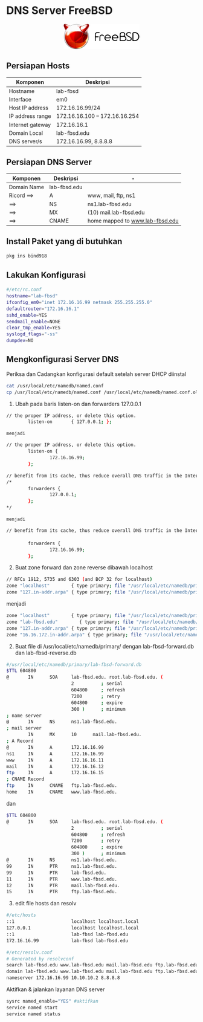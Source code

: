 # DNS Server FreeBSD
<p align="center">
<img src="./../assets/images/logo.png" alt="Logo" style="width:200px;"/>
</p>

## Persiapan Hosts
| Komponen | Deskripsi |
| - | - |
| Hostname | lab-fbsd |
| Interface | em0 |
| Host IP address | 172.16.16.99/24 |
| IP address range | 172.16.16.100 – 172.16.16.254 |
| Internet gateway | 172.16.16.1 |
| Domain Local | lab-fbsd.edu |
| DNS server/s | 172.16.16.99, 8.8.8.8 |

## Persiapan DNS Server
| Komponen | Deskripsi | - |
| - | - | - |
| Domain Name | lab-fbsd.edu |
| Ricord ==> | A | www, mail, ftp, ns1 |
|        ==> | NS | ns1.lab-fbsd.edu |
|        ==> | MX | (10) mail.lab-fbsd.edu |
|        ==> | CNAME | home mapped to www.lab-fbsd.edu |
## Install Paket yang di butuhkan
```sh
pkg ins bind918
```
## Lakukan Konfigurasi
```sh term
#/etc/rc.conf
hostname="lab-fbsd"
ifconfig_em0="inet 172.16.16.99 netmask 255.255.255.0"
defaultrouter="172.16.16.1"
sshd_enable=YES
sendmail_enable=NONE
clear_tmp_enable=YES
syslogd_flags="-ss"
dumpdev=NO
```
## Mengkonfigurasi Server DNS
Periksa dan Cadangkan konfigurasi default setelah server DHCP diinstal
```sh file
cat /usr/local/etc/namedb/named.conf
cp /usr/local/etc/namedb/named.conf /usr/local/etc/namedb/named.conf.old
```
1. Ubah pada baris listen-on dan forwarders 127.0.0.1
```sh file
// the proper IP address, or delete this option.
        listen-on       { 127.0.0.1; };
```
    menjadi 
```sh file
// the proper IP address, or delete this option.
        listen-on {
                172.16.16.99;
        };
```
```sh file
// benefit from its cache, thus reduce overall DNS traffic in the Internet.
/*
        forwarders {
                127.0.0.1;
        };
*/
```
    menjadi
```sh file
// benefit from its cache, thus reduce overall DNS traffic in the Internet.

        forwarders {
                172.16.16.99;
        };

```
2. Buat zone forward dan zone reverse dibawah localhost
```sh file
// RFCs 1912, 5735 and 6303 (and BCP 32 for localhost)
zone "localhost"        { type primary; file "/usr/local/etc/namedb/primary/localhost-forward.db"; 
zone "127.in-addr.arpa" { type primary; file "/usr/local/etc/namedb/primary/localhost-reverse.db";
```
menjadi
```sh file
zone "localhost"        { type primary; file "/usr/local/etc/namedb/primary/localhost-forward.db"; };
zone "lab-fbsd.edu"        { type primary; file "/usr/local/etc/namedb/primary/lab-fbsd-forward.db"; };
zone "127.in-addr.arpa" { type primary; file "/usr/local/etc/namedb/primary/localhost-reverse.db"; };
zone "16.16.172.in-addr.arpa" { type primary; file "/usr/local/etc/namedb/primary/lab-fbsd-reverse.db"; };
```
2. Buat file di /usr/local/etc/namedb/primary/ dengan lab-fbsd-forward.db dan lab-fbsd-reverse.db
```sh file 
#/usr/local/etc/namedb/primary/lab-fbsd-forward.db
$TTL 604800
@       IN      SOA     lab-fbsd.edu. root.lab-fbsd.edu. (
                        2          ; serial
                        604800     ; refresh
                        7200       ; retry
                        604800     ; expire
                        300 )      ; minimum
; name server
@       IN      NS      ns1.lab-fbsd.edu.
; mail server
        IN      MX      10      mail.lab-fbsd.edu.
; A Record
@       IN      A       172.16.16.99
ns1     IN      A       172.16.16.99
www     IN      A       172.16.16.11
mail    IN      A       172.16.16.12
ftp     IN      A       172.16.16.15
; CNAME Record
ftp     IN      CNAME   ftp.lab-fbsd.edu.
home    IN      CNAME   www.lab-fbsd.edu.
```
dan
```sh file
$TTL 604800
@       IN      SOA     lab-fbsd.edu. root.lab-fbsd.edu. (
                        2          ; serial
                        604800     ; refresh
                        7200       ; retry
                        604800     ; expire
                        300 )      ; minimum
@       IN      NS      ns1.lab-fbsd.edu.
99      IN      PTR     ns1.lab-fbsd.edu.
99      IN      PTR     lab-fbsd.edu.
11      IN      PTR     www.lab-fbsd.edu.
12      IN      PTR     mail.lab-fbsd.edu.
15      IN      PTR     ftp.lab-fbsd.edu.
```
3. edit file hosts dan resolv
```sh file
#/etc/hosts
::1                     localhost localhost.local
127.0.0.1               localhost localhost.local
::1                     lab-fbsd lab-fbsd.edu
172.16.16.99            lab-fbsd lab-fbsd.edu
```
```sh file
#/etc/resolv.conf
# Generated by resolvconf
search lab-fbsd.edu www.lab-fbsd.edu mail.lab-fbsd.edu ftp.lab-fbsd.edu
domain lab-fbsd.edu www.lab-fbsd.edu mail.lab-fbsd.edu ftp.lab-fbsd.edu
nameserver 172.16.16.99 10.10.10.2 8.8.8.8
```
Aktifkan & jalankan layanan DNS server
``` sh file
sysrc named_enable="YES" #aktifkan
service named start
service named status
```


